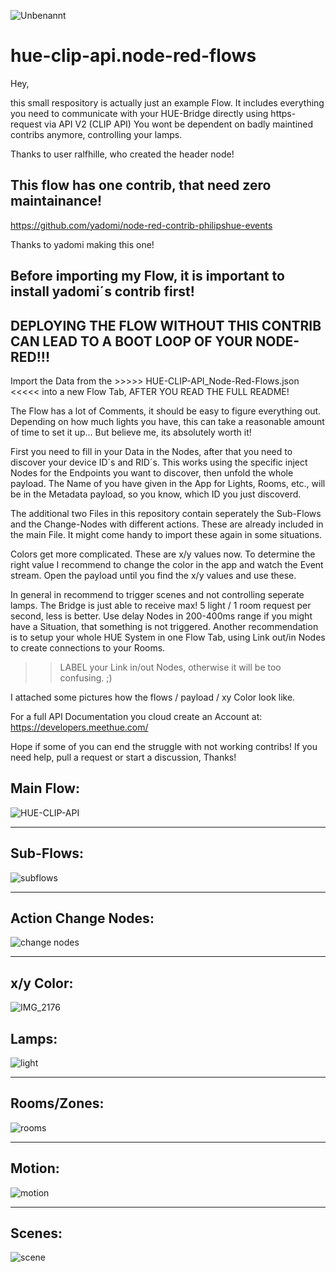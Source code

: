 ![Unbenannt](https://user-images.githubusercontent.com/76150626/174095891-28d34baf-e598-41b7-aa1c-2ce59843b951.PNG)

# hue-clip-api.node-red-flows

Hey,

this small respository is actually just an example Flow.
It includes everything you need to communicate with your HUE-Bridge directly using https-request via API V2 (CLIP API)
You wont be dependent on badly maintined contribs anymore, controlling your lamps.

Thanks to user ralfhille, who created the header node!


This flow has one contrib, that need zero maintainance! 
------------

https://github.com/yadomi/node-red-contrib-philipshue-events

Thanks to yadomi making this one!

Before importing my Flow, it is important to install yadomi´s contrib first!
---
DEPLOYING THE FLOW WITHOUT THIS CONTRIB CAN LEAD TO A BOOT LOOP OF YOUR NODE-RED!!!
---

Import the Data from the >>>>>  HUE-CLIP-API_Node-Red-Flows.json <<<<< into a new Flow Tab, AFTER YOU READ THE FULL README!
                              
The Flow has a lot of Comments, it should be easy to figure everything out.
Depending on how much lights you have, this can take a reasonable amount of time to set it up...
But believe me, its absolutely worth it!

First you need to fill in your Data in the Nodes, after that you need to discover your device ID´s and RID´s.
This works using the specific inject Nodes for the Endpoints you want to discover, then unfold the whole payload.
The Name of you have given in the App for Lights, Rooms, etc., will be in the Metadata payload, so you know, which ID you just discoverd.

The additional two Files in this repository contain seperately the Sub-Flows and the Change-Nodes with different actions. 
These are already included in the main File. It might come handy to import these again in some situations.

Colors get more complicated. These are x/y values now. To determine the right value I recommend to change the color in the app and watch the Event stream.
Open the payload until you find the x/y values and use these. 


In general in recommend to trigger scenes and not controlling seperate lamps. The Bridge is just able to receive max! 5 light / 1 room request per second, less is better. Use delay Nodes in 200-400ms range if you might have a Situation, that something is not triggered.
Another recommendation is to setup your whole HUE System in one Flow Tab, using Link out/in Nodes to create connections to your Rooms. 
>> LABEL your Link in/out Nodes, otherwise it will be too confusing. ;)



I attached some pictures how the flows / payload / xy Color look like.

For a full API Documentation you cloud create an Account at: https://developers.meethue.com/

Hope if some of you can end the struggle with not working contribs!
If you need help, pull a request or start a discussion, Thanks!



Main Flow:
------------
![HUE-CLIP-API](https://user-images.githubusercontent.com/76150626/174089776-de923d78-48eb-4a4b-9b53-53bc0f88ce3e.PNG)

-----------------------------------------------------------


Sub-Flows:
---
![subflows](https://user-images.githubusercontent.com/76150626/174089869-b67e6d15-8ba7-4ab2-8b22-57a2dc43b39e.PNG)

------------------------------------------------------------

Action Change Nodes:
---
![change nodes](https://user-images.githubusercontent.com/76150626/174089961-f4e00eb9-8726-44b9-8d44-d422000f133e.PNG)

-----------------------------------------------------------

x/y Color:
------------

![IMG_2176](https://user-images.githubusercontent.com/76150626/174091836-1fad1f1d-dd5f-479e-b3ee-bf6b25c18eff.PNG)


Lamps:
-------

![light](https://user-images.githubusercontent.com/76150626/173955018-5741e7fb-ef3d-42c7-8629-99135bcef0ab.PNG)

-----------------------------------------------------------

Rooms/Zones:
------------
![rooms](https://user-images.githubusercontent.com/76150626/173955041-0097529e-0e40-4473-b7d4-28fe3282b258.PNG)

-----------------------------------------------------------

Motion:
------------
![motion](https://user-images.githubusercontent.com/76150626/173955078-c922dcb2-ad4c-4501-b574-07f4d8da416a.PNG)

-----------------------------------------------------------

Scenes:
------------
![scene](https://user-images.githubusercontent.com/76150626/173955095-50fd8649-7bf1-4074-bd7f-7624cbffb7c6.PNG)
